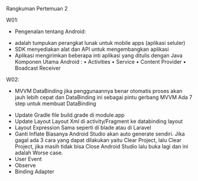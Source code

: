Rangkuman Pertemuan 2

W01:
* Pengenalan tentang Android:
- adalah tumpukan perangkat lunak untuk mobile apps (aplikasi seluler)
- SDK menyediakan alat dan API untuk mengembangkan aplikasi
- Aplikasi mengirimkan beberapa inti aplikasi yang ditulis dengan Java
Komponen Utama Android :
•	Activities 
•	Service 
•	Content Provider 
•	Boadcast Receiver 

W02:
* MVVM DataBinding jika penggunaannya benar otomatis proses akan jauh lebih 
cepat dan DataBinding ini sebagai pintu gerbang MVVM
Ada 7 step untuk membuat DataBinding
- Update Gradle
	file build.grade di module.app
- Update Layout
	Layout Xml di activity/Fragment ke databinding layout
- Layout Expression
	Sama seperti di blade atau di Laravel
- Ganti Inflate
Biasanya Android Studio akan auto generate sendiri. Jika gagal ada 3 cara yang dapat dilakukan yaitu Clear Project, lalu Clear Project, jika masih tidak bisa Close Android Studio lalu buka lagi dan ini adalah Worse case.
- User Event
- Observe
- Binding Adapter
